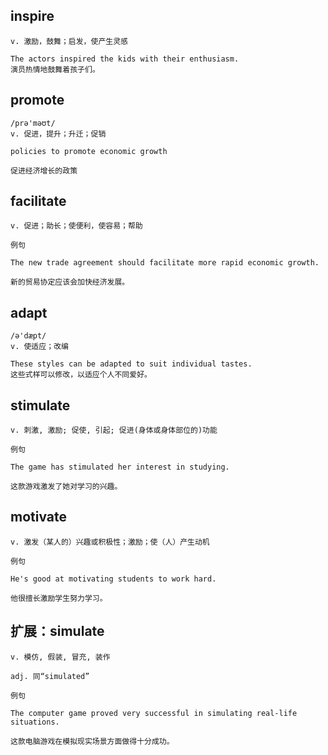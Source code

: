 ## inspire
```
v. 激励，鼓舞；启发，使产生灵感

The actors inspired the kids with their enthusiasm.
演员热情地鼓舞着孩子们。
```

## promote
```
/prə'məʊt/
v. 促进，提升；升迁；促销

policies to promote economic growth

促进经济增长的政策
```
## facilitate
```
v. 促进；助长；使便利，使容易；帮助

例句

The new trade agreement should facilitate more rapid economic growth.

新的贸易协定应该会加快经济发展。
```
## adapt
```
/ə'dæpt/
v. 使适应；改编

These styles can be adapted to suit individual tastes.
这些式样可以修改，以适应个人不同爱好。
```
## stimulate
```
v. 刺激, 激励; 促使, 引起; 促进(身体或身体部位的)功能

例句

The game has stimulated her interest in studying.

这款游戏激发了她对学习的兴趣。
```
## motivate
```
v. 激发（某人的）兴趣或积极性；激励；使（人）产生动机

例句

He's good at motivating students to work hard.

他很擅长激励学生努力学习。
```
## 扩展：simulate
```
v. 模仿, 假装, 冒充, 装作

adj. 同“simulated”

例句

The computer game proved very successful in simulating real-life situations.

这款电脑游戏在模拟现实场景方面做得十分成功。
```